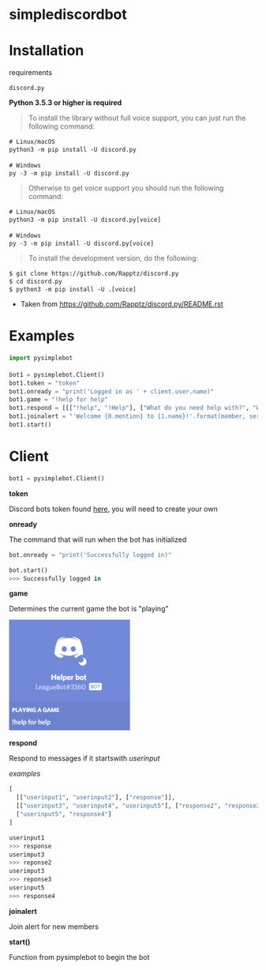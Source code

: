 # simplediscordbot

# Installation

requirements

```
discord.py
```

**Python 3.5.3 or higher is required**

>To install the library without full voice support, you can just run the following command:

```
# Linux/macOS
python3 -m pip install -U discord.py

# Windows
py -3 -m pip install -U discord.py
```

>Otherwise to get voice support you should run the following command:

```
# Linux/macOS
python3 -m pip install -U discord.py[voice]

# Windows
py -3 -m pip install -U discord.py[voice]
```

>To install the development version, do the following:

```
$ git clone https://github.com/Rapptz/discord.py
$ cd discord.py
$ python3 -m pip install -U .[voice]
```

- Taken from https://github.com/Rapptz/discord.py/README.rst

# Examples
```python
import pysimplebot

bot1 = pysimplebot.Client()
bot1.token = "token"
bot1.onready = "print('Logged in as ' + client.user.name)"
bot1.game = "!help for help"
bot1.respond = [[["!help", "!Help"], ["What do you need help with?", "Whats up?", "How can I help?"]]]
bot1.joinalert = "'Welcome {0.mention} to {1.name}!'.format(member, server)"
bot1.start()

```
# Client
```python
bot1 = pysimplebot.Client()
```
**token**

Discord bots token found [here](https://discordapp.com/developers/applications), you will need to create your own

**onready**

The command that will run when the bot has initialized
```python
bot.onready = "print('Successfully logged in)"
```

```python
bot.start()
>>> Successfully logged in
```


**game**

Determines the current game the bot is "playing"


![gameplayed](https://github.com/KarlofKuwait/pysimplebot/blob/master/pysimplebot%20demonstration%20images/Game%20being%20played.png?raw=true)

**respond**

Respond to messages if it startswith *userinput*

*examples*
```python
[
  [["userinput1", "userinput2"], ["response"]],
  [["userinput3", "userinput4", "userinput5"], ["response2", "response3"]], # Bot will choose either response 2 or 3
  ["userinput5", "response4"]
]
```

```python
userinput1
>>> response
userimput3
>>> reponse2
userimput3
>>> reponse3
userinput5
>>> response4
```

**joinalert**

Join alert for new members

**start()**

Function from pysimplebot to begin the bot

